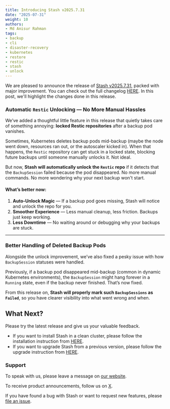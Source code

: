 ```yaml
---
title: Introducing Stash v2025.7.31
date: "2025-07-31"
weight: 10
authors:
- Md Anisur Rahman
tags:
- backup
- cli
- disaster-recovery
- kubernetes
- restore
- restic
- stash
- unlock
---
```


We are pleased to announce the release of [Stash v2025.7.31](https://stash.run/docs/v2025.7.31/setup/), packed with major improvement. You can check out the full changelog [HERE](https://github.com/stashed/CHANGELOG/blob/master/releases/v2025.7.31/README.md). In this post, we'll highlight the changes done in this release.

### Automatic `Restic` Unlocking — No More Manual Hassles

We’ve added a thoughtful little feature in this release that quietly takes care of something annoying: **locked Restic repositories** after a backup pod vanishes.

Sometimes, Kubernetes deletes backup pods mid-backup (maybe the node went down, resources ran out, or the autoscaler kicked in). When that happens, the `Restic` repository can get stuck in a locked state, blocking future backups until someone manually unlocks it. Not ideal.

But now, **Stash will automatically unlock the `Restic` repo** if it detects that the `BackupSession` failed because the pod disappeared. No more manual commands. No more wondering why your next backup won't start.

#### What’s better now:

1. **Auto-Unlock Magic** — If a backup pod goes missing, Stash will notice and unlock the repo for you.
2. **Smoother Experience** — Less manual cleanup, less friction. Backups just keep working.
3. **Less Downtime** — No waiting around or debugging why your backups are stuck.

---

### Better Handling of Deleted Backup Pods

Alongside the unlock improvement, we’ve also fixed a pesky issue with how `BackupSession` statuses were handled.

Previously, if a backup pod disappeared mid-backup (common in dynamic Kubernetes environments), the `BackupSession` might hang forever in a `Running` state, even if the backup never finished. That’s now fixed.

From this release on, **Stash will properly mark such `BackupSessions` as `Failed`**, so you have clearer visibility into what went wrong and when.


## What Next?
Please try the latest release and give us your valuable feedback.

- If you want to install Stash in a clean cluster, please follow the installation instruction from [HERE](https://stash.run/docs/latest/setup/).
- If you want to upgrade Stash from a previous version, please follow the upgrade instruction from [HERE](https://stash.run/docs/latest/setup/upgrade/).


### Support

To speak with us, please leave a message on [our website](https://appscode.com/contact/).

To receive product announcements, follow us on [X](https://twitter.com/KubeStash).

If you have found a bug with Stash or want to request new features, please [file an issue](https://github.com/stashed/project/issues/new).

